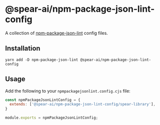 # @spear-ai/npm-package-json-lint-config

A collection of [npm-package-json-lint](https://npmpackagejsonlint.org) config files.

## Installation

```shell
yarn add -D npm-package-json-lint @spear-ai/npm-package-json-lint-config
```

## Usage

Add the following to your `npmpackagejsonlint.config.cjs` file:

```js
const npmPackageJsonLintConfig = {
  extends: ['@spear-ai/npm-package-json-lint-config/spear-library'],
}

module.exports = npmPackageJsonLintConfig;
```
